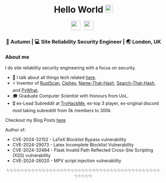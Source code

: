 <div align="center">
  <h1> Hello World <img src="https://media.giphy.com/media/hvRJCLFzcasrR4ia7z/giphy.gif" width="25px"></h1>
</div>
 
<p align='center'> 
<a href="https://www.linkedin.com/in/brandonls/"><img height="30" src="https://raw.githubusercontent.com/trinwin/trinwin/master/icons/linkedin.png?raw=true"></a>&nbsp;&nbsp;
<a href="https://twitter.com/bee_sec_san"><img height="30" src="https://raw.githubusercontent.com/trinwin/trinwin/master/icons/twitter.png?raw=true"></a>&nbsp;&nbsp;

<div align="center">
<h3> 🐝 Autumn | 💻 Site Reliability Security Engineer | 🌏 London, UK </h3> 
</div>

### About me 

I do site reliabiltiy security engineering with a focus on security.

- 👀  I talk about all things tech related [here](https://skerritt.blog/).
- ⚡  Inventor of [RustScan](https://github.com/rustscan/rustscan), [Ciphey](https://github.com/ciphey/ciphey), [Name-That-Hash](https://github.com/HashPals/Name-That-Hash), [Search-That-Hash](https://github.com/HashPals/Search-That-Hash), and [PyWhat](https://github.com/bee-san/pyWhat).
- 🎓  Graduate Computer Scientist with Honours from UoL.
- 🎖  ex-Lead Subreddit at [TryHackMe](https://tryhackme.com), ex-top 3 player, ex-original discord mod taking subreddit from 5k members to 300k

Checkout my Blog Posts [here](https://skerritt.blog)

Author of:

* CVE-2024-32152 - LaTeX Blocklist Bypass vulnerability
* CVE-2024-29073 - Latex Incomplete Blocklist Vulnerability
* CVE-2024-32484 - Flask Invalid Path Reflected Cross-Site Scripting (XSS) vulnerability
* CVE-2024-26020 - MPV script injection vulnerability

<div align="center">

✨✨✨✨✨✨✨✨✨✨✨✨✨✨✨✨✨✨✨✨✨✨✨✨✨✨✨✨✨✨✨✨✨✨✨✨✨✨✨✨✨✨✨✨✨✨✨✨

</div>
<!--
**trinwin/trinwin** is a ✨ _special_ ✨ repository because its `README.md` (this file) appears on your GitHub profile.

Also I stole this off of Trinity this is 100% theirs.
-->
